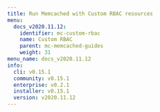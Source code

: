 ```yaml
---
title: Run Memcached with Custom RBAC resources
menu:
  docs_v2020.11.12:
    identifier: mc-custom-rbac
    name: Custom RBAC
    parent: mc-memcached-guides
    weight: 31
menu_name: docs_v2020.11.12
info:
  cli: v0.15.1
  community: v0.15.1
  enterprise: v0.2.1
  installer: v0.15.1
  version: v2020.11.12
---
```


